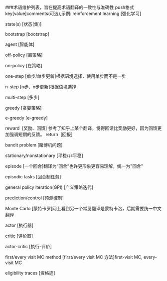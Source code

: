 ###术语维护列表，旨在提高术语翻译的一致性与准确性
push格式 key[value]comments(可选),示例: reinforcement learning [强化学习]

state(s) [状态(集)]

bootstrap [bootstrap]

agent [智能体]

off-policy [离策略]

on-policy  [在策略]

one-step  [单步/单步更新]根据语境选择，使用单步而不是一步

n-step  [n步、n步更新]根据语境选择

multi-step [多步]

greedy [贪婪策略]

e-greedy  [e-greedy]

reward  [奖励、回馈] 参考了知乎上某个翻译，觉得回馈比奖励更好，因为回馈更加强调短期的反馈。
return  [回报]

bandit problem [赌博机问题]

stationary/nonstationary [平稳/非平稳]

episode [一个回合]翻译为“回合”也许更形象更容易理解，统一为"回合"

episodic tasks [回合制任务]

general policy iteration(GPI) [广义策略迭代]

prediction/control [预测控制]

Monte Carlo [蒙特卡罗]网上看到另一个常见翻译是蒙特卡洛，后期需要统一中文翻译

actor [执行器]

critic [评价器]

actor-critic [执行-评价]

first/every visit MC method [first/every visit MC 方法]first-visit MC, every-visit MC

eligibility traces [资格迹]


